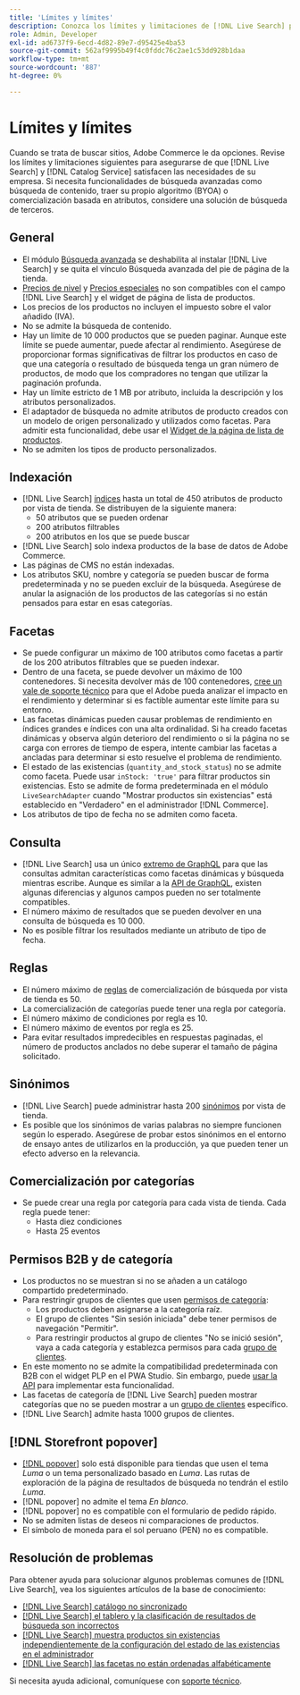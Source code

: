 ```yaml
---
title: 'Límites y límites'
description: Conozca los límites y limitaciones de [!DNL Live Search] para asegurarse de que cumple con las necesidades de su empresa.
role: Admin, Developer
exl-id: ad6737f9-6ecd-4d82-89e7-d95425e4ba53
source-git-commit: 562af9995b49f4c0fddc76c2ae1c53dd928b1daa
workflow-type: tm+mt
source-wordcount: '887'
ht-degree: 0%

---
```


# Límites y límites

Cuando se trata de buscar sitios, Adobe Commerce le da opciones. Revise los límites y limitaciones siguientes para asegurarse de que [!DNL Live Search] y [!DNL Catalog Service] satisfacen las necesidades de su empresa. Si necesita funcionalidades de búsqueda avanzadas como búsqueda de contenido, traer su propio algoritmo (BYOA) o comercialización basada en atributos, considere una solución de búsqueda de terceros.

## General

- El módulo [Búsqueda avanzada](https://experienceleague.adobe.com/en/docs/commerce-admin/catalog/catalog/search/search) se deshabilita al instalar [!DNL Live Search] y se quita el vínculo Búsqueda avanzada del pie de página de la tienda.
- [Precios de nivel](https://experienceleague.adobe.com/en/docs/commerce-admin/catalog/products/pricing/product-price-tier) y [Precios especiales](https://experienceleague.adobe.com/en/docs/commerce-admin/catalog/products/pricing/product-price-special) no son compatibles con el campo [!DNL Live Search] y el widget de página de lista de productos.
- Los precios de los productos no incluyen el impuesto sobre el valor añadido (IVA).
- No se admite la búsqueda de contenido.
- Hay un límite de 10 000 productos que se pueden paginar. Aunque este límite se puede aumentar, puede afectar al rendimiento. Asegúrese de proporcionar formas significativas de filtrar los productos en caso de que una categoría o resultado de búsqueda tenga un gran número de productos, de modo que los compradores no tengan que utilizar la paginación profunda.
- Hay un límite estricto de 1 MB por atributo, incluida la descripción y los atributos personalizados.
- El adaptador de búsqueda no admite atributos de producto creados con un modelo de origen personalizado y utilizados como facetas. Para admitir esta funcionalidad, debe usar el [Widget de la página de lista de productos](plp-styling.md).
- No se admiten los tipos de producto personalizados.

## Indexación

- [!DNL Live Search] [índices](indexing.md) hasta un total de 450 atributos de producto por vista de tienda. Se distribuyen de la siguiente manera:
   - 50 atributos que se pueden ordenar
   - 200 atributos filtrables
   - 200 atributos en los que se puede buscar
- [!DNL Live Search] solo indexa productos de la base de datos de Adobe Commerce.
- Las páginas de CMS no están indexadas.
- Los atributos SKU, nombre y categoría se pueden buscar de forma predeterminada y no se pueden excluir de la búsqueda. Asegúrese de anular la asignación de los productos de las categorías si no están pensados para estar en esas categorías.

## Facetas

- Se puede configurar un máximo de 100 atributos como facetas a partir de los 200 atributos filtrables que se pueden indexar.
- Dentro de una faceta, se puede devolver un máximo de 100 contenedores. Si necesita devolver más de 100 contenedores, [cree un vale de soporte técnico](https://experienceleague.adobe.com/en/docs/commerce-knowledge-base/kb/help-center-guide/magento-help-center-user-guide) para que el Adobe pueda analizar el impacto en el rendimiento y determinar si es factible aumentar este límite para su entorno.
- Las facetas dinámicas pueden causar problemas de rendimiento en índices grandes e índices con una alta ordinalidad. Si ha creado facetas dinámicas y observa algún deterioro del rendimiento o si la página no se carga con errores de tiempo de espera, intente cambiar las facetas a ancladas para determinar si esto resuelve el problema de rendimiento.
- El estado de las existencias (`quantity_and_stock_status`) no se admite como faceta. Puede usar `inStock: 'true'` para filtrar productos sin existencias. Esto se admite de forma predeterminada en el módulo `LiveSearchAdapter` cuando &quot;Mostrar productos sin existencias&quot; está establecido en &quot;Verdadero&quot; en el administrador [!DNL Commerce].
- Los atributos de tipo de fecha no se admiten como faceta.

## Consulta

- [!DNL Live Search] usa un único [extremo de GraphQL](https://developer.adobe.com/commerce/services/graphql/live-search/) para que las consultas admitan características como facetas dinámicas y búsqueda mientras escribe. Aunque es similar a la [API de GraphQL](https://developer.adobe.com/commerce/webapi/graphql/), existen algunas diferencias y algunos campos pueden no ser totalmente compatibles.
- El número máximo de resultados que se pueden devolver en una consulta de búsqueda es 10 000.
- No es posible filtrar los resultados mediante un atributo de tipo de fecha.

## Reglas

- El número máximo de [reglas](rules.md) de comercialización de búsqueda por vista de tienda es 50.
- La comercialización de categorías puede tener una regla por categoría.
- El número máximo de condiciones por regla es 10.
- El número máximo de eventos por regla es 25.
- Para evitar resultados impredecibles en respuestas paginadas, el número de productos anclados no debe superar el tamaño de página solicitado.

## Sinónimos

- [!DNL Live Search] puede administrar hasta 200 [sinónimos](synonyms.md) por vista de tienda.
- Es posible que los sinónimos de varias palabras no siempre funcionen según lo esperado. Asegúrese de probar estos sinónimos en el entorno de ensayo antes de utilizarlos en la producción, ya que pueden tener un efecto adverso en la relevancia.

## Comercialización por categorías

- Se puede crear una regla por categoría para cada vista de tienda. Cada regla puede tener:
   - Hasta diez condiciones
   - Hasta 25 eventos

## Permisos B2B y de categoría

- Los productos no se muestran si no se añaden a un catálogo compartido predeterminado.
- Para restringir grupos de clientes que usen [permisos de categoría](https://experienceleague.adobe.com/en/docs/commerce-admin/catalog/categories/category-permissions):
   - Los productos deben asignarse a la categoría raíz.
   - El grupo de clientes &quot;Sin sesión iniciada&quot; debe tener permisos de navegación &quot;Permitir&quot;.
   - Para restringir productos al grupo de clientes &quot;No se inició sesión&quot;, vaya a cada categoría y establezca permisos para cada [grupo de clientes](https://experienceleague.adobe.com/en/docs/commerce-admin/b2b/shared-catalogs/catalog-shared-manage).
- En este momento no se admite la compatibilidad predeterminada con B2B con el widget PLP en el PWA Studio. Sin embargo, puede [usar la API](install.md#pwa-support) para implementar esta funcionalidad.
- Las facetas de categoría de [!DNL Live Search] pueden mostrar categorías que no se pueden mostrar a un [grupo de clientes](https://experienceleague.adobe.com/en/docs/commerce-admin/b2b/shared-catalogs/catalog-shared-manage) específico.
- [!DNL Live Search] admite hasta 1000 grupos de clientes.

## [!DNL Storefront popover]

- [[!DNL popover]](storefront-popover.md) solo está disponible para tiendas que usen el tema *Luma* o un tema personalizado basado en *Luma*. Las rutas de exploración de la página de resultados de búsqueda no tendrán el estilo *Luma*.
- [!DNL popover] no admite el tema *En blanco*.
- [!DNL popover] no es compatible con el formulario de pedido rápido.
- No se admiten listas de deseos ni comparaciones de productos.
- El símbolo de moneda para el sol peruano (PEN) no es compatible.

## Resolución de problemas

Para obtener ayuda para solucionar algunos problemas comunes de [!DNL Live Search], vea los siguientes artículos de la base de conocimiento:

- [[!DNL Live Search] catálogo no sincronizado](https://experienceleague.adobe.com/en/docs/commerce-knowledge-base/kb/troubleshooting/miscellaneous/live-search-catalog-data-sync)
- [[!DNL Live Search] el tablero y la clasificación de resultados de búsqueda son incorrectos](https://experienceleague.adobe.com/en/docs/commerce-knowledge-base/kb/troubleshooting/miscellaneous/live-search-dashboard-ranking-incorrect)
- [[!DNL Live Search] muestra productos sin existencias independientemente de la configuración del estado de las existencias en el administrador](https://experienceleague.adobe.com/en/docs/commerce-knowledge-base/kb/troubleshooting/miscellaneous/live-search-displays-out-of-stock-products)
- [[!DNL Live Search] las facetas no están ordenadas alfabéticamente](https://experienceleague.adobe.com/en/docs/commerce-knowledge-base/kb/troubleshooting/miscellaneous/live-search-facets-not-sorted)

Si necesita ayuda adicional, comuníquese con [soporte técnico](https://experienceleague.adobe.com/en/docs/commerce-knowledge-base/kb/help-center-guide/magento-help-center-user-guide).
